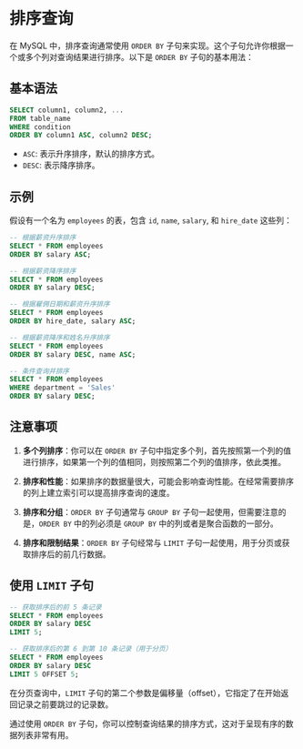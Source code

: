# 排序查询

在 MySQL 中，排序查询通常使用 `ORDER BY` 子句来实现。这个子句允许你根据一个或多个列对查询结果进行排序。以下是 `ORDER BY` 子句的基本用法：

## 基本语法

```sql
SELECT column1, column2, ...
FROM table_name
WHERE condition
ORDER BY column1 ASC, column2 DESC;
```

- `ASC`: 表示升序排序，默认的排序方式。
- `DESC`: 表示降序排序。

## 示例

假设有一个名为 `employees` 的表，包含 `id`, `name`, `salary`, 和 `hire_date` 这些列：

```sql
-- 根据薪资升序排序
SELECT * FROM employees
ORDER BY salary ASC;

-- 根据薪资降序排序
SELECT * FROM employees
ORDER BY salary DESC;

-- 根据雇佣日期和薪资升序排序
SELECT * FROM employees
ORDER BY hire_date, salary ASC;

-- 根据薪资降序和姓名升序排序
SELECT * FROM employees
ORDER BY salary DESC, name ASC;

-- 条件查询并排序
SELECT * FROM employees
WHERE department = 'Sales'
ORDER BY salary DESC;
```

## 注意事项

1. **多个列排序**：你可以在 `ORDER BY` 子句中指定多个列，首先按照第一个列的值进行排序，如果第一个列的值相同，则按照第二个列的值排序，依此类推。

2. **排序和性能**：如果排序的数据量很大，可能会影响查询性能。在经常需要排序的列上建立索引可以提高排序查询的速度。

3. **排序和分组**：`ORDER BY` 子句通常与 `GROUP BY` 子句一起使用，但需要注意的是，`ORDER BY` 中的列必须是 `GROUP BY` 中的列或者是聚合函数的一部分。

4. **排序和限制结果**：`ORDER BY` 子句经常与 `LIMIT` 子句一起使用，用于分页或获取排序后的前几行数据。

## 使用 `LIMIT` 子句

```sql
-- 获取排序后的前 5 条记录
SELECT * FROM employees
ORDER BY salary DESC
LIMIT 5;

-- 获取排序后的第 6 到第 10 条记录（用于分页）
SELECT * FROM employees
ORDER BY salary DESC
LIMIT 5 OFFSET 5;
```

在分页查询中，`LIMIT` 子句的第二个参数是偏移量（offset），它指定了在开始返回记录之前要跳过的记录数。

通过使用 `ORDER BY` 子句，你可以控制查询结果的排序方式，这对于呈现有序的数据列表非常有用。
